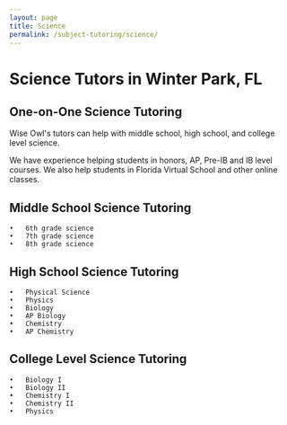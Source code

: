 ```yaml
---
layout: page
title: Science
permalink: /subject-tutoring/science/
---
```


# Science Tutors in Winter Park, FL

## One-on-One Science Tutoring

Wise Owl's tutors can help with middle school, high school, and college level science.

We have experience helping students in honors, AP, Pre-IB and IB level courses. We also help students in Florida Virtual School and other online classes.

## Middle School Science Tutoring
	•	6th grade science
	•	7th grade science
	•	8th grade science
    
## High School Science Tutoring
	•	Physical Science
	•	Physics
	•	Biology
	•	AP Biology
	•	Chemistry
	•	AP Chemistry
    
## College Level Science Tutoring
	•	Biology I
	•	Biology II
	•	Chemistry I
	•	Chemistry II
	•	Physics